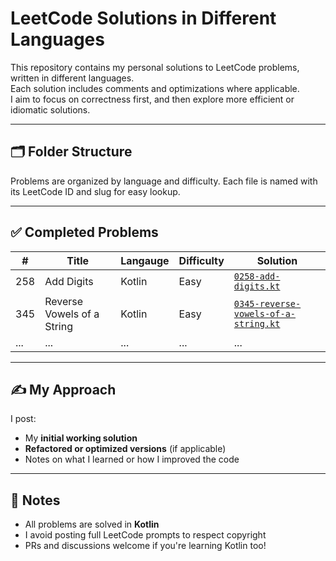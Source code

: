 # LeetCode Solutions in Different Languages

This repository contains my personal solutions to LeetCode problems, written in different languages.  
Each solution includes comments and optimizations where applicable.  
I aim to focus on correctness first, and then explore more efficient or idiomatic solutions.

---

## 🗂️ Folder Structure


Problems are organized by language and difficulty. Each file is named with its LeetCode ID and slug for easy lookup.

---

## ✅ Completed Problems

| #   | Title                      | Langauge | Difficulty | Solution                                                                                       |
|-----|----------------------------|----------|------------|------------------------------------------------------------------------------------------------|
| 258 | Add Digits                 | Kotlin   | Easy       | [`0258-add-digits.kt`](src/kotlin_code/easy/0258-add-digits.kt)                                |
| 345 | Reverse Vowels of a String | Kotlin   | Easy       | [`0345-reverse-vowels-of-a-string.kt`](src/kotlin_code/easy/0345-reverse-vowels-of-a-string.kt) | 
| ... | ... | ... | ... | ...                                                                                            |                       

---

## ✍️ My Approach

I post:
- My **initial working solution**
- **Refactored or optimized versions** (if applicable)
- Notes on what I learned or how I improved the code

---

## 📌 Notes

- All problems are solved in **Kotlin**
- I avoid posting full LeetCode prompts to respect copyright
- PRs and discussions welcome if you're learning Kotlin too!


